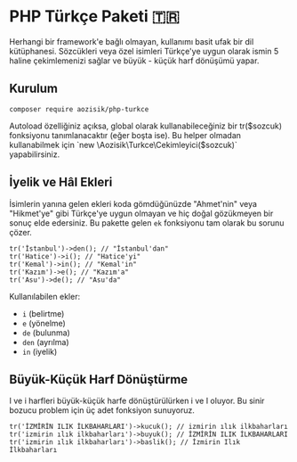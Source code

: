 PHP Türkçe Paketi 🇹🇷
==========

Herhangi bir framework'e bağlı olmayan, kullanımı basit ufak bir dil kütüphanesi.
Sözcükleri veya özel isimleri Türkçe'ye uygun olarak ismin 5 haline çekimlemenizi sağlar ve büyük - küçük harf dönüşümü yapar.

## Kurulum

    composer require aozisik/php-turkce

Autoload özelliğiniz açıksa, global olarak kullanabileceğiniz bir tr($sozcuk) fonksiyonu tanımlanacaktır (eğer boşta ise). Bu helper olmadan kullanabilmek için `new \Aozisik\Turkce\Cekimleyici($sozcuk)` yapabilirsiniz.

## İyelik ve Hâl Ekleri

İsimlerin yanına gelen ekleri koda gömdüğünüzde "Ahmet'nin" veya "Hikmet'ye" gibi Türkçe'ye uygun olmayan ve hiç doğal gözükmeyen bir sonuç elde edersiniz. Bu pakette gelen `ek` fonksiyonu tam olarak bu sorunu çözer.

	tr('İstanbul')->den(); // "İstanbul'dan"
	tr('Hatice')->i(); // "Hatice'yi"
	tr('Kemal')->in(); // "Kemal'in"
	tr('Kazım')->e(); // "Kazım'a"
	tr('Asu')->de(); // "Asu'da"

Kullanılabilen ekler:

* `i` (belirtme)
* `e` (yönelme)
* `de` (bulunma)
* `den` (ayrılma)
* `in` (iyelik)

## Büyük-Küçük Harf Dönüştürme

I ve i harfleri büyük-küçük harfe dönüştürülürken i ve I oluyor. Bu sinir bozucu problem için üç adet fonksiyon sunuyoruz.

	tr('İZMİRİN ILIK İLKBAHARLARI')->kucuk(); // izmirin ılık ilkbaharları
	tr('izmirin ılık ilkbaharları')->buyuk(); // İZMİRİN ILIK İLKBAHARLARI
	tr('izmirin ılık ilkbaharları')->baslik(); // İzmirin Ilık İlkbaharları